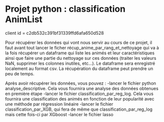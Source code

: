 # Projet python : classification AnimList

client id = c2db532c391bf31339ffd6afa650d528

Pour récupérer les données qui vont nous servir au cours de ce projet, il faut avant tout lancer le ficher récup_anime_par_rang_et_nettoyage qui va à la fois récupérer un dataframe qui liste les animés et leur caractéristiques ainsi que faire une partie du nettoyage sur ces données (traiter les valeurs NaN, supprimer les colonnes inutiles, etc...). Le dataframe sera enregistré localement au format csv. La récupération du dataframe peut prendre un peu de temps.

Après avoir récupérer les données, vous pouvez :
-lancer le fichier python analyse_descriptive. Cela vous fournira une analyse des données obtenues en première étape
-lancer le fichier classification_par_reg_log. Cela vous fournira une classification des animés en fonction de leur popularité avec une méthode par régression linéaire
-lancer le fichier classification_par_XGB, qui fera de même que classification_par_reg_log mais cette fois-ci par XGboost
-lancer le fichier lasso